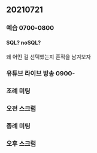 ## 20210721

### 예습 0700-0800

#### SQL? noSQL?

왜 어떤 걸 선택했는지 흔적을 남겨보자



### 유튜브 라이브 방송 0900-

### 조례 미팅 

### 오전 스크럼 

### 종례 미팅 

### 오후 스크럼 

### 

